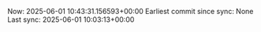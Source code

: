 Now: 2025-06-01 10:43:31.156593+00:00 Earliest commit since sync: None Last sync: 2025-06-01 10:03:13+00:00
